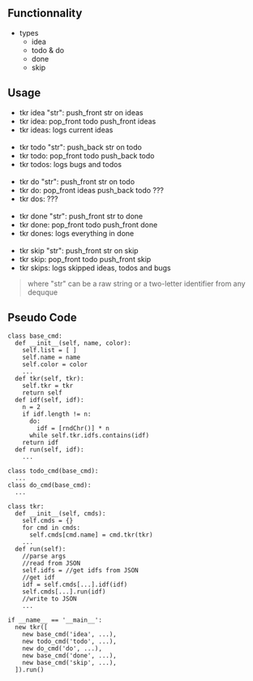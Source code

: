 Functionnality
---
* types
    * idea
    * todo & do
    * done
    * skip




Usage
---

* tkr idea "str": push_front str on ideas
* tkr idea: pop_front todo push_front ideas
* tkr ideas: logs current ideas
<br><br>
* tkr todo "str": push_back str on todo
* tkr todo: pop_front todo push_back todo
* tkr todos: logs bugs and todos
<br><br>
* tkr do "str": push_front str on todo
* tkr do: pop_front ideas push_back todo ???
* tkr dos: ???
<br><br>
* tkr done "str": push_front str to done
* tkr done: pop_front todo push_front done
* tkr dones: logs everything in done
<br><br>
* tkr skip "str": push_front str on skip
* tkr skip: pop_front todo push_front skip
* tkr skips: logs skipped ideas, todos and bugs


> where "str" can be a raw string or a two-letter identifier from any dequque



Pseudo Code
---

```
class base_cmd:
  def __init__(self, name, color):
    self.list = [ ]
    self.name = name
    self.color = color
    ...
  def tkr(self, tkr):
    self.tkr = tkr
    return self
  def idf(self, idf):
    n = 2
    if idf.length != n:
      do:
        idf = [rndChr()] * n
      while self.tkr.idfs.contains(idf)
    return idf
  def run(self, idf):
    ...

class todo_cmd(base_cmd):
  ...
class do_cmd(base_cmd):
  ...

class tkr:
  def __init__(self, cmds):
    self.cmds = {}
    for cmd in cmds:
      self.cmds[cmd.name] = cmd.tkr(tkr)
    ...
  def run(self):
    //parse args
    //read from JSON
    self.idfs = //get idfs from JSON
    //get idf
    idf = self.cmds[...].idf(idf)
    self.cmds[...].run(idf)
    //write to JSON
    ...

if __name__ == '__main__':
  new tkr([
    new base_cmd('idea', ...),
    new todo_cmd('todo', ...),
    new do_cmd('do', ...),
    new base_cmd('done', ...),
    new base_cmd('skip', ...),
  ]).run()
```





